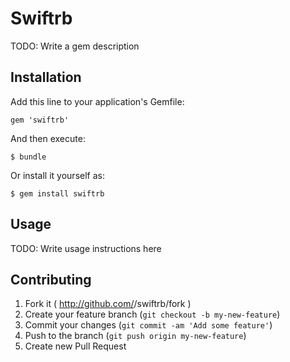 # Swiftrb

TODO: Write a gem description

## Installation

Add this line to your application's Gemfile:

    gem 'swiftrb'

And then execute:

    $ bundle

Or install it yourself as:

    $ gem install swiftrb

## Usage

TODO: Write usage instructions here

## Contributing

1. Fork it ( http://github.com/<my-github-username>/swiftrb/fork )
2. Create your feature branch (`git checkout -b my-new-feature`)
3. Commit your changes (`git commit -am 'Add some feature'`)
4. Push to the branch (`git push origin my-new-feature`)
5. Create new Pull Request
